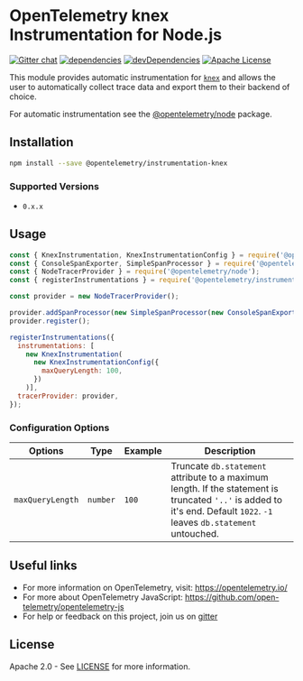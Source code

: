 # OpenTelemetry knex Instrumentation for Node.js

[![Gitter chat][gitter-image]][gitter-url]
[![dependencies][dependencies-image]][dependencies-url]
[![devDependencies][devDependencies-image]][devDependencies-url]
[![Apache License][license-image]][license-image]

This module provides automatic instrumentation for [`knex`](https://github.com/knex/node-knex) and allows the user to automatically collect trace data and export them to their backend of choice.

For automatic instrumentation see the
[@opentelemetry/node](https://github.com/open-telemetry/opentelemetry-js/tree/main/packages/opentelemetry-node) package.

## Installation

```bash
npm install --save @opentelemetry/instrumentation-knex
```
### Supported Versions

 - `0.x.x`

## Usage

```js
const { KnexInstrumentation, KnexInstrumentationConfig } = require('@opentelemetry/instrumentation-knex');
const { ConsoleSpanExporter, SimpleSpanProcessor } = require('@opentelemetry/tracing');
const { NodeTracerProvider } = require('@opentelemetry/node');
const { registerInstrumentations } = require('@opentelemetry/instrumentation');

const provider = new NodeTracerProvider();

provider.addSpanProcessor(new SimpleSpanProcessor(new ConsoleSpanExporter()));
provider.register();

registerInstrumentations({
  instrumentations: [
    new KnexInstrumentation(
      new KnexInstrumentationConfig({
        maxQueryLength: 100,
      })
    )],
  tracerProvider: provider,
});
```

### Configuration Options

| Options | Type | Example | Description |
| ------- | ---- | ------- | ----------- |
| `maxQueryLength` | `number` | `100` | Truncate `db.statement` attribute to a maximum length. If the statement is truncated `'..'` is added to it's end. Default `1022`. `-1` leaves `db.statement` untouched. |


## Useful links
- For more information on OpenTelemetry, visit: <https://opentelemetry.io/>
- For more about OpenTelemetry JavaScript: <https://github.com/open-telemetry/opentelemetry-js>
- For help or feedback on this project, join us on [gitter][gitter-url]

## License

Apache 2.0 - See [LICENSE][license-url] for more information.

[gitter-image]: https://badges.gitter.im/open-telemetry/opentelemetry-js.svg
[gitter-url]: https://gitter.im/open-telemetry/opentelemetry-node?utm_source=badge&utm_medium=badge&utm_campaign=pr-badge&utm_content=badge
[license-url]: https://github.com/open-telemetry/opentelemetry-js-contrib/blob/main/LICENSE
[license-image]: https://img.shields.io/badge/license-Apache_2.0-green.svg?style=flat
[dependencies-image]: https://david-dm.org/open-telemetry/opentelemetry-js-contrib/status.svg?path=packages/opentelemetry-instrumentation-knex
[dependencies-url]: https://david-dm.org/open-telemetry/opentelemetry-js-contrib?path=packages%2Fopentelemetry-instrumentation-knex
[devDependencies-image]: https://david-dm.org/open-telemetry/opentelemetry-js-contrib/dev-status.svg?path=packages/opentelemetry-instrumentation-knex
[devDependencies-url]: https://david-dm.org/open-telemetry/opentelemetry-js-contrib?path=packages%2Fopentelemetry-instrumentation-knex&type=dev

